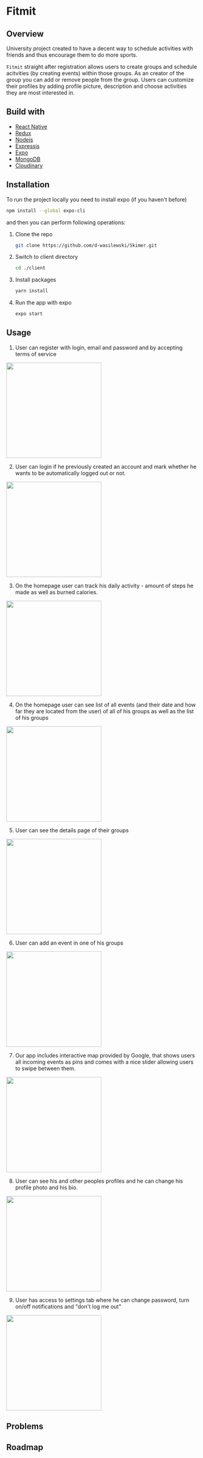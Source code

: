 # Fitmit

## Overview 
University project created to have a decent way to schedule activities with friends and thus encourage them to do more sports.

```Fitmit``` straight after registration allows users to create groups and schedule acitvities (by creating events) within those groups. As an creator
of the group you can add or remove people from the group. Users can customize their profiles by adding profile picture, description and choose activities they
are most interested in.

## Build with

* [React Native](https://reactnative.dev)
* [Redux](https://redux.js.org)
* [Nodejs](https://nodejs.org/en/)
* [Expressjs](https://expressjs.com)
* [Expo](https://expo.dev)
* [MongoDB](https://www.mongodb.com)
* [Cloudinary](https://cloudinary.com)

## Installation

To run the project locally you need to install expo (if you haven't before)
   ```sh
   npm install --global expo-cli
   ```
and then you can perform following operations:

1. Clone the repo
   ```sh
   git clone https://github.com/d-wasilewski/Skimer.git
   ```
2. Switch to client directory
   ```sh
   cd ./client
   ```
4. Install packages
   ```sh
   yarn install
   ```
4. Run the app with expo
   ```js
   expo start
   ```

## Usage

1. User can register with login, email and password and by accepting terms of service

<img src="https://user-images.githubusercontent.com/71132144/164197651-68338a0b-4427-404e-aad6-e35f5420b131.jpg" width="250px" />

2. User can login if he previously created an account and mark whether he wants to be automatically logged out or not.

<img src="https://user-images.githubusercontent.com/71132144/164198173-aef6d75d-372a-4d0d-9731-7cdb7bc1550e.jpg" width="250px" />

3. On the homepage user can track his daily activity - amount of steps he made as well as burned calories.

<img src="https://user-images.githubusercontent.com/71132144/164196258-968eaf79-00d7-4c41-83e0-12218eb70a80.jpg" width="250px" />

4. On the homepage user can see list of all events (and their date and how far they are located from the user) of all of his groups as well as the list of his groups

<img src="https://user-images.githubusercontent.com/71132144/164204534-4eddd866-a60a-4b80-b25c-08aeb1723004.gif" width="250px" />

5. User can see the details page of their groups

<img src="https://user-images.githubusercontent.com/71132144/164199488-c2fedd03-2b0a-4649-a91e-4fffaf2f0743.jpg" width="250px" />

6. User can add an event in one of his groups

<img src="https://user-images.githubusercontent.com/71132144/164205285-40e50a49-b914-4a34-aad5-95abab0ef511.gif" width="250px" />

7. Our app includes interactive map provided by Google, that shows users all incoming events as pins and comes with a nice slider allowing users to swipe
between them. 

<img src="https://user-images.githubusercontent.com/71132144/164204402-53b8f812-e265-4b37-a7ae-bcad44a27a42.gif" width="250px" />

8. User can see his and other peoples profiles and he can change his profile photo and his bio.

<!-- filmik z ustawianiem zdjęcia + screen profilu -->
<img src="https://user-images.githubusercontent.com/71132144/164207619-2e290c63-4e91-4d63-84f9-b3fe0fa8afed.gif" width="250px" />

9. User has access to settings tab where he can change password, turn on/off notifications and "don't log me out"

<img src="https://user-images.githubusercontent.com/71132144/164200633-1624a450-961e-417f-91fc-472db2d443f8.jpg" width="250px" />



## Problems



## Roadmap
